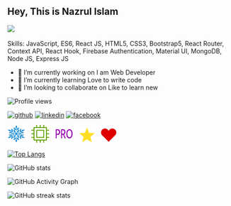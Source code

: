 ## Hey, This is Nazrul Islam
![](https://i.ibb.co/6rKM3XN/Welcome-Back-to-Sandy-Spring.png)


Skills: JavaScript, ES6, React JS, HTML5, CSS3, Bootstrap5, React Router, Context API, React Hook, Firebase Authentication, Material UI, MongoDB, Node JS, Express JS

- 🔭 I’m currently working on  I am Web Developer 
- 🌱 I’m currently learning Love to write code 
- 👯 I’m looking to collaborate on Like to learn new 

![Profile views](https://gpvc.arturio.dev/Nazrul10)  

[<img src='https://cdn.jsdelivr.net/npm/simple-icons@3.0.1/icons/github.svg' alt='github' height='40'>](https://github.com/Nazrul10)  [<img src='https://cdn.jsdelivr.net/npm/simple-icons@3.0.1/icons/linkedin.svg' alt='linkedin' height='40'>](https://www.linkedin.com/in/https://www.linkedin.com/in/nazrul10//)  [<img src='https://cdn.jsdelivr.net/npm/simple-icons@3.0.1/icons/facebook.svg' alt='facebook' height='40'>](https://www.facebook.com/https://www.facebook.com/prince.nil200)  

<a href='https://archiveprogram.github.com/'><img src='https://raw.githubusercontent.com/acervenky/animated-github-badges/master/assets/acbadge.gif' width='40' height='40'></a> <a href='https://docs.github.com/en/developers'><img src='https://raw.githubusercontent.com/acervenky/animated-github-badges/master/assets/devbadge.gif' width='40' height='40'></a> <a href='https://github.com/pricing'><img src='https://raw.githubusercontent.com/acervenky/animated-github-badges/master/assets/pro.gif' width='40' height='40'></a> <a href='https://stars.github.com/'><img src='https://raw.githubusercontent.com/acervenky/animated-github-badges/master/assets/starbadge.gif' width='35' height='35'></a> <a href='https://docs.github.com/en/github/supporting-the-open-source-community-with-github-sponsors'><img src='https://raw.githubusercontent.com/acervenky/animated-github-badges/master/assets/sponsorbadge.gif' width='35' height='35'></a> 

[![Top Langs](https://github-readme-stats.vercel.app/api/top-langs/?username=Nazrul10)](https://github.com/anuraghazra/github-readme-stats)

![GitHub stats](https://github-readme-stats.vercel.app/api?username=Nazrul10&show_icons=true&count_private=true)  

![GitHub Activity Graph](https://activity-graph.herokuapp.com/graph?username=Nazrul10)  

![GitHub streak stats](https://github-readme-streak-stats.herokuapp.com/?user=Nazrul10)  
